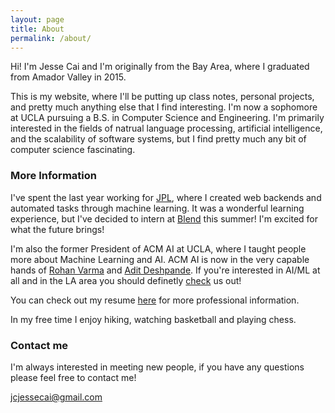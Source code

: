 ```yaml
---
layout: page
title: About
permalink: /about/
---
```


Hi! I'm Jesse Cai and I'm originally from the Bay Area, where I graduated from Amador Valley in 2015. 

This is my website, where I'll be putting up class notes, personal projects, and pretty much anything else that I find interesting.
I'm now a sophomore at UCLA pursuing a B.S. in Computer Science and Engineering.
I'm primarily interested in the fields of natrual language processing, artificial intelligence, and the scalability of software systems, but I find pretty much any bit of computer science fascinating. 

### More Information

I've spent the last year working for [JPL](https://www.jpl.nasa.gov/), where I created web backends and automated tasks through machine learning.
It was a wonderful learning experience, but I've decided to intern at [Blend](https://blend.com/) this summer! I'm excited for what the future brings!

I'm also the former President of ACM AI at UCLA, where I taught people more about Machine Learning and AI.
ACM AI is now in the very capable hands of [Rohan Varma](http://rohanvarma.me/) and [Adit Deshpande](https://adeshpande3.github.io/).
If you're interested in AI/ML at all and in the LA area you should definetly [check](https://www.facebook.com/groups/uclaacmai/) us out!

You can check out my resume [here](/resources/Jesse_Cai_Resume.pdf) for more professional information.

In my free time I enjoy hiking, watching basketball and playing chess.

### Contact me
I'm always interested in meeting new people, if you have any questions please feel free to contact me!

[jcjessecai@gmail.com](mailto:jcjessecai@gmail.com)

